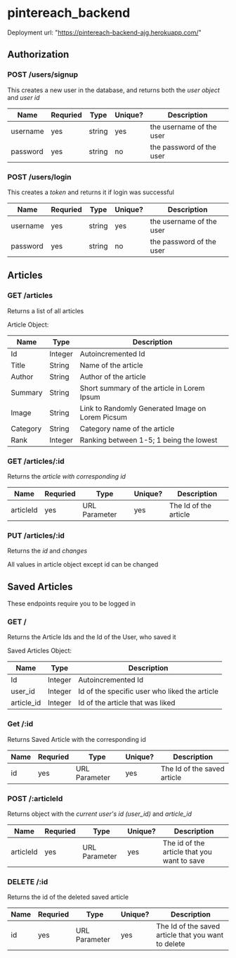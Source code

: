 # pintereach_backend

Deployment url: "https://pintereach-backend-ajg.herokuapp.com/"

## Authorization

### POST /users/signup

This creates a new user in the database, and returns both the *user object* and *user id*

| Name     | Requried | Type   | Unique?   | Description                  |
|----------|----------|--------|-----------|------------------------------|
| username |   yes    | string |     yes   | the username of the user     |
| password |   yes    | string |     no    | the password of the user     |

### POST /users/login

This creates a *token* and returns it if login was successful

| Name     | Requried | Type   | Unique?   | Description                  |
|----------|----------|--------|-----------|------------------------------|
| username |   yes    | string |     yes   | the username of the user     |
| password |   yes    | string |     no    | the password of the user     |

## Articles

### GET /articles

Returns a list of all articles

Article Object:

| Name     | Type    | Description                                      |
|----------|---------|--------------------------------------------------|
| Id       | Integer | Autoincremented Id                               |
| Title    | String  | Name of the article                              |
| Author   | String  | Author of the article                            |
| Summary  | String  | Short summary of the article in Lorem Ipsum      |
| Image    | String  | Link to Randomly Generated Image on Lorem Picsum |
| Category | String  | Category name of the article                     |
| Rank     | Integer | Ranking between 1-5; 1 being the lowest          |

### GET /articles/:id

Returns the *article with corresponding id*

| Name      | Requried | Type          | Unique?   | Description           |
|-----------|----------|---------------|-----------|-----------------------|
| articleId |    yes   | URL Parameter |   yes     | The Id of the article |

### PUT /articles/:id

Returns the *id* and *changes*

All values in article object except id can be changed

## Saved Articles

These endpoints require you to be logged in

### GET /

Returns the Article Ids and the Id of the User, who saved it

Saved Articles Object:

| Name       | Type    | Description                                      |
|------------|---------|--------------------------------------------------|
| Id         | Integer | Autoincremented Id                               |
| user_id    | Integer | Id of the specific user who liked the article    |
| article_id | Integer | Id of the article that was liked                 |

### Get /:id

Returns Saved Article with the corresponding id

| Name      | Requried | Type          | Unique?   | Description                 |
|-----------|----------|---------------|-----------|-----------------------------|
| id        |    yes   | URL Parameter |   yes     | The Id of the saved article |

### POST /:articleId

Returns object with the *current user's id (user_id)* and *article_id*

| Name             | Requried | Type          | Unique?   | Description                                 |
|------------------|----------|---------------|-----------|---------------------------------------------|
| articleId        |    yes   | URL Parameter |   yes     | The id of the article that you want to save |

### DELETE /:id

Returns the id of the deleted saved article

| Name      | Requried | Type          | Unique?   | Description                                         |
|-----------|----------|---------------|-----------|-----------------------------------------------------|
| id        |    yes   | URL Parameter |   yes     | The Id of the saved article that you want to delete |
